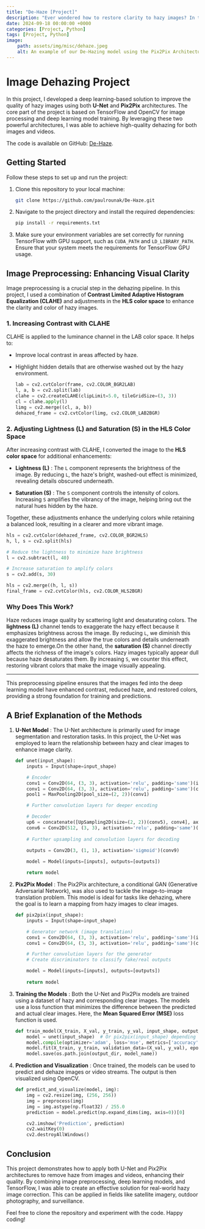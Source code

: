 ```yaml
---
title: "De-Haze [Project]"
description: "Ever wondered how to restore clarity to hazy images? In this blog, we'll explore a Python implementation of a dehazing algorithm using Pix2Pix, with the code available on GitHub."
date: 2024-09-18 00:00:00 +0000
categories: [Project, Python]
tags: [Project, Python]
image: 
    path: assets/img/misc/dehaze.jpeg
    alt: An example of our De-Hazing model using the Pix2Pix Architecture
---
```


# Image Dehazing Project

In this project, I developed a deep learning-based solution to improve the quality of hazy images using both **U-Net** and **Pix2Pix** architectures. The core part of the project is based on TensorFlow and OpenCV for image processing and deep learning model training. By leveraging these two powerful architectures, I was able to achieve high-quality dehazing for both images and videos.

The code is available on GitHub: [De-Haze](https://github.com/paulrounak/De-Haze.git).

## Getting Started

Follow these steps to set up and run the project:

1. Clone this repository to your local machine:

    ```bash
    git clone https://github.com/paulrounak/De-Haze.git
    ```

2. Navigate to the project directory and install the required dependencies:


    ```bash
    pip install -r requirements.txt
    ```

3. Make sure your environment variables are set correctly for running TensorFlow with GPU support, such as `CUDA_PATH` and `LD_LIBRARY_PATH`. Ensure that your system meets the requirements for TensorFlow GPU usage.
 
## Image Preprocessing: Enhancing Visual Clarity

Image preprocessing is a crucial step in the dehazing pipeline. In this project, I used a combination of **Contrast Limited Adaptive Histogram Equalization (CLAHE)** and adjustments in the **HLS color space** to enhance the clarity and color of hazy images.

### 1. Increasing Contrast with CLAHE
CLAHE is applied to the luminance channel in the LAB color space. It helps to:
- Improve local contrast in areas affected by haze.
- Highlight hidden details that are otherwise washed out by the hazy environment.

    ```python
    lab = cv2.cvtColor(frame, cv2.COLOR_BGR2LAB)
    l, a, b = cv2.split(lab)
    clahe = cv2.createCLAHE(clipLimit=5.0, tileGridSize=(3, 3))
    cl = clahe.apply(l)
    limg = cv2.merge((cl, a, b))
    dehazed_frame = cv2.cvtColor(limg, cv2.COLOR_LAB2BGR)
    ```

### 2. Adjusting Lightness (L) and Saturation (S) in the HLS Color Space 
After increasing contrast with CLAHE, I converted the image to the **HLS color space**  for additional enhancements: 
- **Lightness (L)** : The `L` component represents the brightness of the image. By reducing `L`, the haze's bright, washed-out effect is minimized, revealing details obscured underneath.
 
- **Saturation (S)** : The `S` component controls the intensity of colors. Increasing `S` amplifies the vibrancy of the image, helping bring out the natural hues hidden by the haze.

Together, these adjustments enhance the underlying colors while retaining a balanced look, resulting in a clearer and more vibrant image.

```python
hls = cv2.cvtColor(dehazed_frame, cv2.COLOR_BGR2HLS)
h, l, s = cv2.split(hls)

# Reduce the lightness to minimize haze brightness
l = cv2.subtract(l, 40)

# Increase saturation to amplify colors
s = cv2.add(s, 30)

hls = cv2.merge((h, l, s))
final_frame = cv2.cvtColor(hls, cv2.COLOR_HLS2BGR)
```

### Why Does This Work? 
Haze reduces image quality by scattering light and desaturating colors. The **lightness (L)**  channel tends to exaggerate the hazy effect because it emphasizes brightness across the image. By reducing `L`, we diminish this exaggerated brightness and allow the true colors and details underneath the haze to emerge.On the other hand, the **saturation (S)**  channel directly affects the richness of the image's colors. Hazy images typically appear dull because haze desaturates them. By increasing `S`, we counter this effect, restoring vibrant colors that make the image visually appealing.

---


This preprocessing pipeline ensures that the images fed into the deep learning model have enhanced contrast, reduced haze, and restored colors, providing a strong foundation for training and predictions.
 
## A Brief Explanation of the Methods
1. **U-Net Model** :
The U-Net architecture is primarily used for image segmentation and restoration tasks. In this project, the U-Net was employed to learn the relationship between hazy and clear images to enhance image clarity.

    ```python
    def unet(input_shape):
        inputs = Input(shape=input_shape)

        # Encoder
        conv1 = Conv2D(64, (3, 3), activation='relu', padding='same')(inputs)
        conv1 = Conv2D(64, (3, 3), activation='relu', padding='same')(conv1)
        pool1 = MaxPooling2D(pool_size=(2, 2))(conv1)

        # Further convolution layers for deeper encoding

        # Decoder
        up6 = concatenate([UpSampling2D(size=(2, 2))(conv5), conv4], axis=-1)
        conv6 = Conv2D(512, (3, 3), activation='relu', padding='same')(up6)
        
        # Further upsampling and convolution layers for decoding
        
        outputs = Conv2D(3, (1, 1), activation='sigmoid')(conv9)

        model = Model(inputs=[inputs], outputs=[outputs])

        return model
    ```
 
2. **Pix2Pix Model** :
The Pix2Pix architecture, a conditional GAN (Generative Adversarial Network), was also used to tackle the image-to-image translation problem. This model is ideal for tasks like dehazing, where the goal is to learn a mapping from hazy images to clear images.

    ```python
    def pix2pix(input_shape):
        inputs = Input(shape=input_shape)

        # Generator network (image translation)
        conv1 = Conv2D(64, (3, 3), activation='relu', padding='same')(inputs)
        conv1 = Conv2D(64, (3, 3), activation='relu', padding='same')(conv1)

        # Further convolution layers for the generator
        # Create discriminators to classify fake/real outputs

        model = Model(inputs=[inputs], outputs=[outputs])
        
        return model
    ```
 
3. **Training the Models** :
Both the U-Net and Pix2Pix models are trained using a dataset of hazy and corresponding clear images. The models use a loss function that minimizes the difference between the predicted and actual clear images. Here, the **Mean Squared Error (MSE)**  loss function is used.

    ```python
    def train_model(X_train, X_val, y_train, y_val, input_shape, output_dir, num_epochs=60, batch_size=3, model_name='my_Model.h5'):
        model = unet(input_shape)  # Or pix2pix(input_shape) depending on the model
        model.compile(optimizer='adam', loss='mse', metrics=['accuracy'])
        model.fit(X_train, y_train, validation_data=(X_val, y_val), epochs=num_epochs, batch_size=batch_size)
        model.save(os.path.join(output_dir, model_name))
    ```
 
4. **Prediction and Visualization** :
Once trained, the models can be used to predict and dehaze images or video streams. The output is then visualized using OpenCV.

    ```python
    def predict_and_visualize(model, img):
        img = cv2.resize(img, (256, 256))
        img = preprocess(img)
        img = img.astype(np.float32) / 255.0
        prediction = model.predict(np.expand_dims(img, axis=0))[0]

        cv2.imshow('Prediction', prediction)
        cv2.waitKey(0)
        cv2.destroyAllWindows()
    ```

## Conclusion 

This project demonstrates how to apply both U-Net and Pix2Pix architectures to remove haze from images and videos, enhancing their quality. By combining image preprocessing, deep learning models, and TensorFlow, I was able to create an effective solution for real-world hazy image correction. This can be applied in fields like satellite imagery, outdoor photography, and surveillance.

Feel free to clone the repository and experiment with the code. Happy coding!
